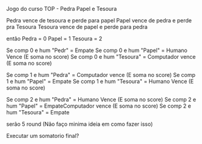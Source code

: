 Jogo do curso TOP - Pedra Papel e Tesoura

Pedra vence de tesoura e perde para papel
Papel vence de pedra e perde pra Tesoura
Tesoura vence de papel e perde para pedra

então
Pedra = 0
Papel = 1
Tesoura = 2

Se comp 0 e hum "Pedr" = Empate
Se comp 0 e hum "Papel" = Humano Vence (E soma no score)
Se comp 0 e hum "Tesoura" = Computador vence (E soma no score)

Se comp 1 e hum "Pedra" = Computador vence (E soma no score)
Se comp 1 e hum "Papel" = Empate
Se comp 1 e hum "Tesoura" = Humano Vence (E soma no score)

Se comp 2 e hum "Pedra" = Humano Vence (E soma no score)
Se comp 2 e hum "Papel" = EmpateComputador vence (E soma no score)
Se comp 2 e hum "Tesoura" = Empate

serão 5 round (Não faço minima ideia em como fazer isso)

Executar um somatorio final?